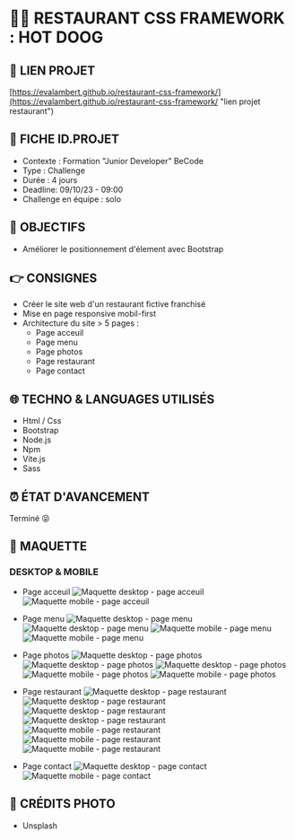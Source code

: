 # 🏃‍♀️ RESTAURANT CSS FRAMEWORK : HOT DOOG

## 🔗 LIEN PROJET

[https://evalambert.github.io/restaurant-css-framework/](https://evalambert.github.io/restaurant-css-framework/ "lien projet restaurant")

## 📌 FICHE ID.PROJET

- Contexte : Formation "Junior Developer" BeCode
- Type : Challenge
- Durée : 4 jours
- Deadline: 09/10/23 - 09:00
- Challenge en équipe : solo

## 🎯 OBJECTIFS

- Améliorer le positionnement d'élement avec Bootstrap

## 👉 CONSIGNES

- Créer le site web d'un restaurant fictive franchisé
- Mise en page responsive mobil-first
- Architecture du site > 5 pages :
  - Page acceuil
  - Page menu
  - Page photos
  - Page restaurant
  - Page contact

## 🌐 TECHNO & LANGUAGES UTILISÉS

- Html / Css
- Bootstrap
- Node.js
- Npm
- Vite.js
- Sass

## ⏰ ÉTAT D'AVANCEMENT

Terminé 😝

## 👀 MAQUETTE

### DESKTOP & MOBILE

- Page acceuil
  ![Maquette desktop - page acceuil](src/img/maquette-18.png)
  ![Maquette mobile - page acceuil](src/img/maquette-1.png)

- Page menu
  ![Maquette desktop - page menu](src/img/maquette-2.png)
  ![Maquette desktop - page menu](src/img/maquette-3.png)
  ![Maquette mobile - page menu](src/img/maquette-4.png)
  ![Maquette mobile - page menu](src/img/maquette-5.png)
- Page photos
  ![Maquette desktop - page photos](src/img/maquette-6.png)
  ![Maquette desktop - page photos](src/img/maquette-7.png)
  ![Maquette desktop - page photos](src/img/maquette-8.png)
  ![Maquette mobile - page photos](src/img/maquette-9.png)
  ![Maquette mobile - page photos](src/img/maquette-10.png)

- Page restaurant
  ![Maquette desktop - page restaurant](src/img/maquette-11.png)
  ![Maquette desktop - page restaurant](src/img/maquette-12.png)
  ![Maquette desktop - page restaurant](src/img/maquette-13.png)
  ![Maquette desktop - page restaurant](src/img/maquette-14.png)
  ![Maquette mobile - page restaurant](src/img/maquette-15.png)
  ![Maquette mobile - page restaurant](src/img/maquette-16.png)
  ![Maquette mobile - page restaurant](src/img/maquette-17.png)

- Page contact
  ![Maquette desktop - page contact](src/img/maquette-19.png)
  ![Maquette mobile - page contact](src/img/maquette-20.png)

## 📸 CRÉDITS PHOTO

- Unsplash

